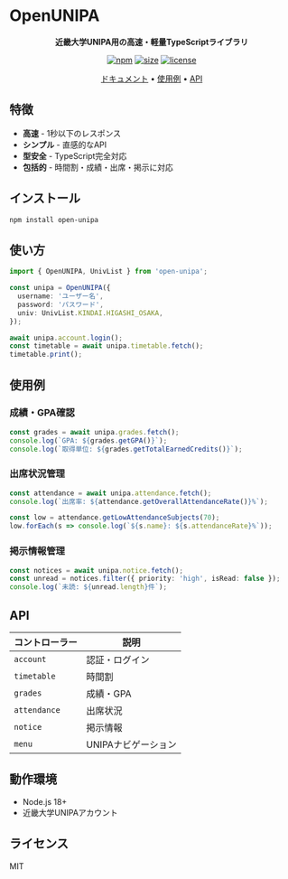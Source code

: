 # OpenUNIPA

<div align="center">

**近畿大学UNIPA用の高速・軽量TypeScriptライブラリ**

[![npm](https://img.shields.io/npm/v/open-unipa)](https://www.npmjs.com/package/open-unipa)
[![size](https://pkg-size.dev/badge/bundle/260109)](https://pkg-size.dev/open-unipa)
[![license](https://img.shields.io/badge/license-MIT-blue.svg)](LICENSE)

[ドキュメント](https://hirossan4049.github.io/OpenUNIPA/) • [使用例](#使用例) • [API](#api)

</div>

## 特徴

- **高速** - 1秒以下のレスポンス
- **シンプル** - 直感的なAPI
- **型安全** - TypeScript完全対応
- **包括的** - 時間割・成績・出席・掲示に対応

## インストール

```bash
npm install open-unipa
```

## 使い方

```typescript
import { OpenUNIPA, UnivList } from 'open-unipa';

const unipa = OpenUNIPA({
  username: 'ユーザー名',
  password: 'パスワード',
  univ: UnivList.KINDAI.HIGASHI_OSAKA,
});

await unipa.account.login();
const timetable = await unipa.timetable.fetch();
timetable.print();
```

## 使用例

### 成績・GPA確認

```typescript
const grades = await unipa.grades.fetch();
console.log(`GPA: ${grades.getGPA()}`);
console.log(`取得単位: ${grades.getTotalEarnedCredits()}`);
```

### 出席状況管理

```typescript
const attendance = await unipa.attendance.fetch();
console.log(`出席率: ${attendance.getOverallAttendanceRate()}%`);

const low = attendance.getLowAttendanceSubjects(70);
low.forEach(s => console.log(`${s.name}: ${s.attendanceRate}%`));
```

### 掲示情報管理

```typescript
const notices = await unipa.notice.fetch();
const unread = notices.filter({ priority: 'high', isRead: false });
console.log(`未読: ${unread.length}件`);
```

## API

| コントローラー | 説明 |
|------------|-------------|
| `account` | 認証・ログイン |
| `timetable` | 時間割 |
| `grades` | 成績・GPA |
| `attendance` | 出席状況 |
| `notice` | 掲示情報 |
| `menu` | UNIPAナビゲーション |

## 動作環境

- Node.js 18+
- 近畿大学UNIPAアカウント

## ライセンス

MIT